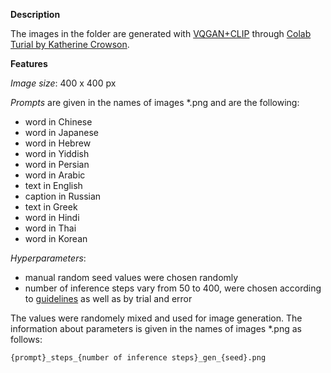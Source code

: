 **Description**

The images in the folder are generated with [VQGAN+CLIP](https://arxiv.org/abs/2204.08583) through [Colab Turial by Katherine Crowson](https://colab.research.google.com/github/justinjohn0306/VQGAN-CLIP/blob/main/VQGAN%2BCLIP(Updated).ipynb).

**Features**

*Image size*: 400 x 400 px

*Prompts* are given in the names of images *.png and are the following:

- word in Chinese 
- word in Japanese 
- word in Hebrew 
- word in Yiddish 
- word in Persian 
- word in Arabic 
- text in English 
- caption in Russian 
- text in Greek 
- word in Hindi 
- word in Thai 
- word in Korean

*Hyperparameters*: 

- manual random seed values were chosen randomly
- number of inference steps vary from 50 to 400, were chosen according to [guidelines](https://www.cs.columbia.edu/~chilton/web/my_publications/LiuPromptsAIGenArt_CHI2022.pdf) as well as by trial and error

The values were randomely mixed and used for image generation. The information about parameters is given in the names of images *.png as follows:

`{prompt}_steps_{number of inference steps}_gen_{seed}.png`
